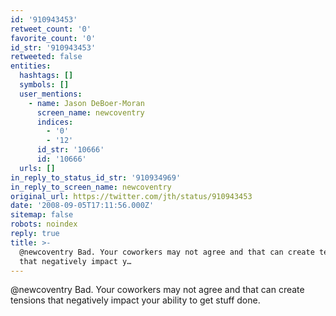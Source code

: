 ```yaml
---
id: '910943453'
retweet_count: '0'
favorite_count: '0'
id_str: '910943453'
retweeted: false
entities:
  hashtags: []
  symbols: []
  user_mentions:
    - name: Jason DeBoer-Moran
      screen_name: newcoventry
      indices:
        - '0'
        - '12'
      id_str: '10666'
      id: '10666'
  urls: []
in_reply_to_status_id_str: '910934969'
in_reply_to_screen_name: newcoventry
original_url: https://twitter.com/jth/status/910943453
date: '2008-09-05T17:11:56.000Z'
sitemap: false
robots: noindex
reply: true
title: >-
  @newcoventry Bad. Your coworkers may not agree and that can create tensions
  that negatively impact y…
---
```


@newcoventry Bad. Your coworkers may not agree and that can create tensions that negatively impact your ability to get stuff done.
